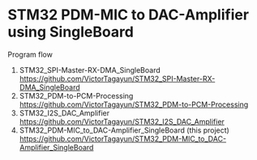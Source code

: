 # STM32 PDM-MIC to DAC-Amplifier using SingleBoard

Program flow

1. STM32_SPI-Master-RX-DMA_SingleBoard https://github.com/VictorTagayun/STM32_SPI-Master-RX-DMA_SingleBoard     
2. STM32_PDM-to-PCM-Processing https://github.com/VictorTagayun/STM32_PDM-to-PCM-Processing     
3. STM32_I2S_DAC_Amplifier https://github.com/VictorTagayun/STM32_I2S_DAC_Amplifier     
4. STM32_PDM-MIC_to_DAC-Amplifier_SingleBoard (this project) https://github.com/VictorTagayun/STM32_PDM-MIC_to_DAC-Amplifier_SingleBoard     
